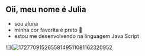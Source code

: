 ## Oii, meu nome é Julia

- sou aluna
- minha cor favorita é preto 🖤
- estou me desenvolvendo na linguagem Java Script
  
![](![17277091526558149511081162320952](https://github.com/user-attachments/assets/110e0987-50ea-4c21-aa1d-3b60ace93515)

